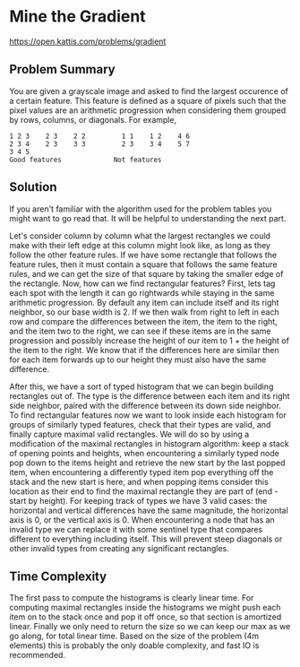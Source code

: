 # Mine the Gradient

https://open.kattis.com/problems/gradient

## Problem Summary
You are given a grayscale image and asked to find the largest occurence of a certain feature. This feature is defined as a square of pixels such that the pixel values are an arithmetic progression when considering them grouped by rows, columns, or diagonals. For example, 
```
1 2 3    2 3    2 2         1 1    1 2    4 6
2 3 4    2 3    3 3         2 3    3 4    5 7
3 4 5
Good features             Not features
```

## Solution
If you aren't familiar with the algorithm used for the problem tables you might want to go read that. It will be helpful to understanding the next part.

Let's consider column by column what the largest rectangles we could make with their left edge at this column might look like, as long as they follow the other feature rules. If we have some rectangle that follows the feature rules, then it must contain a square that follows the same feature rules, and we can get the size of that square by taking the smaller edge of the rectangle. Now, how can we find rectangular features? First, lets tag each spot with the length it can go rightwards while staying in the same arithmetic progression. By default any item can include itself and its right neighbor, so our base width is 2. If we then walk from right to left in each row and compare the differences between the item, the item to the right, and the item two to the right, we can see if these items are in the same progression and possibly increase the height of our item to 1 + the height of the item to the right. We know that if the differences here are similar then for each item forwards up to our height they must also have the same difference.

After this, we have a sort of typed histogram that we can begin building rectangles out of. The type is the difference between each item and its right side neighbor, paired with the difference between its down side neighbor. To find rectangular features now we want to look inside each histogram for groups of similarly typed features, check that their types are valid, and finally capture maximal valid rectangles. We will do so by using a modification of the maximal rectangles in histogram algorithm: keep a stack of opening points and heights, when encountering a similarly typed node pop down to the items height and retrieve the new start by the last popped item, when encountering a differently typed item pop everything off the stack and the new start is here, and when popping items consider this location as their end to find the maximal rectangle they are part of (end - start by height). For keeping track of types we have 3 valid cases: the horizontal and vertical differences have the same magnitude, the horizontal axis is 0, or the vertical axis is 0. When encountering a node that has an invalid type we can replace it with some sentinel type that compares different to everything including itself. This will prevent steep diagonals or other invalid types from creating any significant rectangles. 

## Time Complexity
The first pass to compute the histograms is clearly linear time. For computing maximal rectangles inside the histograms we might push each item on to the stack once and pop it off once, so that section is amortized linear. Finally we only need to return the size so we can keep our max as we go along, for total linear time. Based on the size of the problem (4m elements) this is probably the only doable complexity, and fast IO is recommended.
